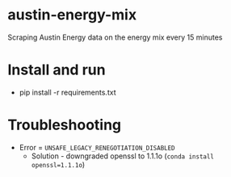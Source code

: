 # austin-energy-mix
Scraping Austin Energy data on the energy mix every 15 minutes


# Install and run
- pip install -r requirements.txt


# Troubleshooting

* Error = `UNSAFE_LEGACY_RENEGOTIATION_DISABLED`
  - Solution - downgraded openssl to 1.1.1o (`conda install openssl=1.1.1o`)